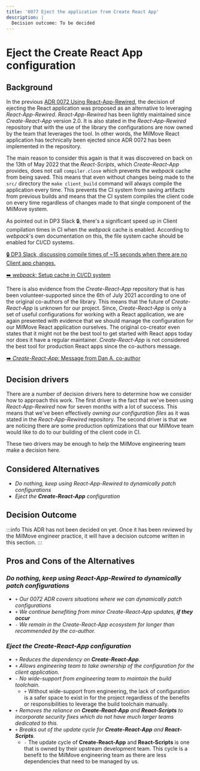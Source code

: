 ```yaml
---
title: '0077 Eject the application from Create React App'
description: |
  Decision outcome: To be decided
---
```


# Eject the Create React App configuration

<!-- **User Story:** *[ticket/issue-number]* -->

## Background

In the previous [ADR 0072 Using React-App-Rewired][adr-0072], the decision of
ejecting the React application was proposed as an alternative to leveraging
_React-App-Rewired_. _React-App-Rewired_ has been lightly maintained since
_Create-React-App_ version 2.0. It is also stated in the _React-App-Rewired_
repository that with the use of the library the configurations are now owned by
the team that leverages the tool. In other words, the MilMove React application
has technically been ejected since ADR 0072 has been implemented in the
repository.

[adr-0072]: ./0072-using-react-app-rewired.md

The main reason to consider this again is that it was discovered on back on the
13th of May 2022 that the _React-Scripts_, which _Create-React-App_ provides,
does not call `compiler.close` which prevents the *webpack* cache from being
saved. This means that even without changes being made to the `src/` directory
the `make client_build` command will always compile the application every time.
This prevents the CI system from saving artifacts from previous builds and means
that the CI system compiles the client code on every time regardless of changes
made to that single component of the MilMove system.

As pointed out in DP3 Slack 🔒, there's a significant speed up in Client
compilation times in CI when the *webpack* cache is enabled. According to
*webpack*'s own documentation on this, the file system cache should be enabled
for CI/CD systems.

[🔒 DP3 Slack, discussing compile times of ~15 seconds when there are no Client app changes.](https://ustcdp3.slack.com/archives/CTQQJD3G8/p1672775265604429)

[➡️  *webpack*: Setup cache in CI/CD system](https://webpack.js.org/configuration/cache/#setup-cache-in-cicd-system)

There is also evidence from the _Create-React-App_ repository that is has been
volunteer-supported since the 6th of July 2021 according to one of the original
co-authors of the library. This means that the future of _Create-React-App_ is
unknown for our project. Since, _Create-React-App_ is only a set of useful
configurations for working with a React application, we are again presented with
evidence that we should manage the configuration for our MilMove React
application ourselves. The original co-creator even states that it might not be
the best tool to get started with React apps today nor does it have a regular
maintainer. _Create-React-App_ is not considered the best tool for production
React apps since the co-authors message.

[ ➡️  _Create-React-App_: Message from Dan A. co-author](https://github.com/facebook/create-react-app/issues/11180#issuecomment-874748552)

## Decision drivers

There are a number of decision drivers here to determine how we consider how to
approach this work. The first driver is the fact that we've been using
_React-App-Rewired_ now for seven months with a lot of success. This means that
we've been effectively _owning our configuration files_ as it was stated in the
_React-App-Rewired_ repository. The second driver is that we are noticing there
are some production optimizations that our MilMove team would like to do to our
building of the client code in CI.

These two drivers may be enough to help the MilMove engineering team make a
decision here.

## Considered Alternatives

* *Do nothing, keep using React-App-Rewired to dynamically patch configurations*
* *Eject the __Create-React-App__ configuration*

## Decision Outcome

:::info
This ADR has not been decided on yet. Once it has been reviewed by the MilMove
engineer practice, it will have a decision outcome written in this section.
:::

## Pros and Cons of the Alternatives

### *Do nothing, keep using React-App-Rewired to dynamically patch configurations*

* `+` *Our 0072 ADR covers situations where we can dynamically patch
  configurations*
* `+` *We continue benefiting from minor _Create-React-App_ updates, __if they
  occur__*
* `-` *We remain in the _Create-React-App_ ecosystem for longer than recommended
  by the co-author.*

### *Eject the __Create-React-App__ configuration*

* `+` *Reduces the dependency on **Create-React-App**.*
* `+` *Allows engineering team to take ownership of the configuration for the
  client application.*
* `-` *No wide-support from engineering team to maintain the build toolchain.*
  * `+` Without wide-support from engineering, the lack of configuration is a safer
  space to exist in for the project regardless of the benefits or
  responsibilities to leverage the build toolchain manually.
* `+` *Removes the reliance on **Create-React-App** and **React-Scripts** to
  incorporate security fixes which do not have much larger teams dedicated to
  this.*
* `+` *Breaks out of the update cycle for **Create-React-App** and
  **React-Scripts**.*
  * `-` The update cycle of **Create-React-App** and **React-Scripts** is one that
  is owned by their upstream development team. This cycle is a benefit to the
  MilMove engineering team as there are less dependencies that need to be
  managed by us.
